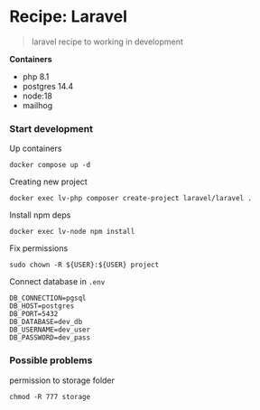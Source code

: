 # Recipe: Laravel

>laravel recipe to working in development

**Containers**

- php 8.1
- postgres 14.4
- node:18
- mailhog

### Start development

Up containers
```
docker compose up -d
```

Creating new project
```
docker exec lv-php composer create-project laravel/laravel .
```

Install npm deps
```
docker exec lv-node npm install
```

Fix permissions
```
sudo chown -R ${USER}:${USER} project
```

Connect database in ```.env```

```
DB_CONNECTION=pgsql
DB_HOST=postgres
DB_PORT=5432
DB_DATABASE=dev_db
DB_USERNAME=dev_user
DB_PASSWORD=dev_pass
```

### Possible problems

permission to storage folder
```
chmod -R 777 storage
```